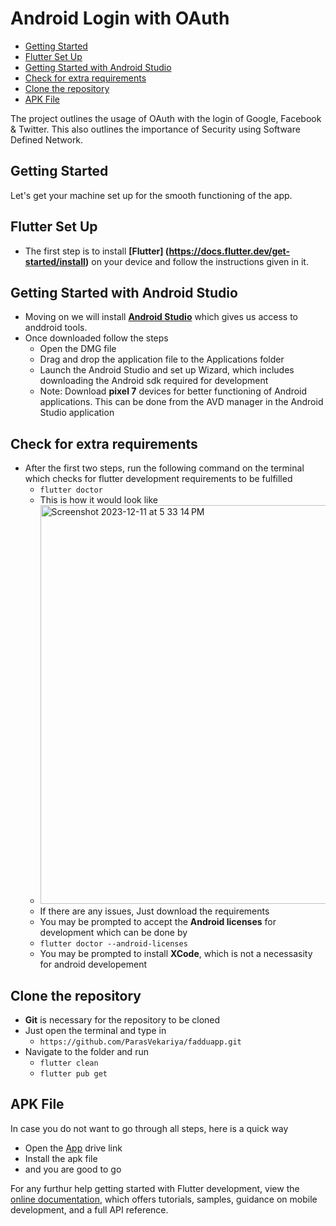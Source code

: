 # Android Login with OAuth

- [Getting Started](#getting-started)
- [Flutter Set Up](#flutter-set-up)
- [Getting Started with Android Studio](#getting-started-with-android-studio)
- [Check for extra requirements](#check-for-extra-requirements)
- [Clone the repository](#clone-the-repository)
- [APK File](#apk-file)

The project outlines the usage of OAuth with the login of Google, Facebook & Twitter. This also outlines the importance of Security using Software Defined Network.

## Getting Started

Let's get your machine set up for the smooth functioning of the app.

## Flutter Set Up
- The first step is to install **[Flutter] (https://docs.flutter.dev/get-started/install)** on your device and follow the instructions given in it.

## Getting Started with Android Studio
- Moving on we will install **[Android Studio](https://developer.android.com/studio/install)** which gives us access to anddroid tools.
- Once downloaded follow the steps
  - Open the DMG file
  - Drag and drop the application file to the Applications folder
  - Launch the Android Studio and set up Wizard, which includes downloading the Android sdk required for development
  - Note: Download **pixel 7** devices for better functioning of Android applications. This can be done from the AVD manager in the Android Studio application

## Check for extra requirements
- After the first two steps, run the following command on the terminal which checks for flutter development requirements to be fulfilled
  - ``` flutter doctor ```
  - This is how it would look like
  - <img width="638" alt="Screenshot 2023-12-11 at 5 33 14 PM" src="https://github.com/ParasVekariya/fadduapp/assets/81183082/347cc502-1ad9-474c-be15-c208de571f6b">
  -  If there are any issues, Just download the requirements
  -  You may be prompted to accept the **Android licenses** for development which can be done by
    - ```flutter doctor --android-licenses```
  - You may be prompted to install **XCode**, which is not a necessasity for android developement

## Clone the repository
- **Git** is necessary for the repository to be cloned
- Just open the terminal and type in
  - ```https://github.com/ParasVekariya/fadduapp.git```
- Navigate to the folder and run
  - ```flutter clean```
  - ```flutter pub get```

## APK File
In case you do not want to go through all steps, here is a quick way
- Open the [App](https://drive.google.com/drive/folders/147ifUN4TbSYQOlVbFirAeZ1n5-V_zoD7) drive link
- Install the apk file
- and you are good to go

For any furthur help getting started with Flutter development, view the
[online documentation](https://docs.flutter.dev/), which offers tutorials,
samples, guidance on mobile development, and a full API reference.
